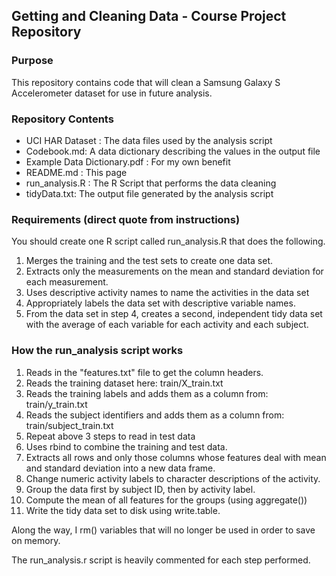 ## Getting and Cleaning Data - Course Project Repository

### Purpose
This repository contains code that will clean a Samsung Galaxy S Accelerometer dataset for use in future analysis.

### Repository Contents
* UCI HAR Dataset : The data files used by the analysis script
* Codebook.md: A data dictionary describing the values in the output file
* Example Data Dictionary.pdf : For my own benefit
* README.md	: This page
* run_analysis.R : The R Script that performs the data cleaning	
* tidyData.txt: The output file generated by the analysis script

### Requirements (direct quote from instructions)
You should create one R script called run_analysis.R that does the following.

1. Merges the training and the test sets to create one data set.
2. Extracts only the measurements on the mean and standard deviation for each measurement.
3. Uses descriptive activity names to name the activities in the data set
4. Appropriately labels the data set with descriptive variable names.
5. From the data set in step 4, creates a second, independent tidy data set with the average of each variable for each activity and each subject.


### How the run_analysis script works
1. Reads in the "features.txt" file to get the column headers.
2. Reads the training dataset here: train/X_train.txt
3. Reads the training labels and adds them as a column from: train/y_train.txt
4. Reads the subject identifiers and adds them as a column from: train/subject_train.txt
5. Repeat above 3 steps to read in test data
6. Uses rbind to combine the training and test data.
7. Extracts all rows and only those columns whose features deal with mean and standard deviation into a new data frame.
8. Change numeric activity labels to character descriptions of the activity.
9. Group the data first by subject ID, then by activity label.
10. Compute the mean of all features for the groups (using aggregate())
11. Write the tidy data set to disk using write.table.

Along the way, I rm() variables that will no longer be used in order to save on memory.

The run_analysis.r script is heavily commented for each step performed.